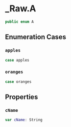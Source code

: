 # \_Raw.A

``` swift
public enum A
```

## Enumeration Cases

### `apples`

``` swift
case apples
```

### `oranges`

``` swift
case oranges
```

## Properties

### `cName`

``` swift
var cName: String
```
